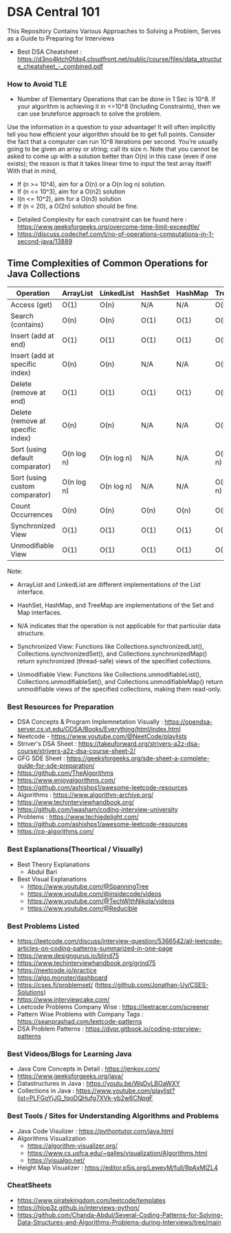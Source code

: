 # DSA Central 101
This Repository Contains Various Approaches to Solving a Problem,  Serves as a Guide to Preparing for Interviews

- Best DSA Cheatsheet : https://d3no4ktch0fdq4.cloudfront.net/public/course/files/data_structure_cheatsheet_-_combined.pdf

### How to Avoid TLE 
*  Number of Elementary Operations that can be done in 1 Sec is 10^8. If your algorithm is achieving it in <=10^8 (Including Constraints), then we can use bruteforce approach to solve the problem. 

Use the information in a question to your advantage! It will often implicitly tell you how efficient your algorithm should be to get full points. Consider the fact that a computer can run 10^8 iterations per second. You’re usually going to be given an array or string; call its size n. Note that you cannot be asked to come up with a solution better than O(n) in this case (even if one exists); the reason is that it takes linear time to input the test array itself! With that in mind,

- If (n >= 10^4), aim for a O(n) or a O(n log n) solution.
- If (n <= 10^3), aim for a O(n2) solution
- I(n <= 10^2), aim for a O(n3) solution
- If (n < 20), a O(2n) solution should be fine.

* Detailed Complexity for each constraint can be found here : https://www.geeksforgeeks.org/overcome-time-limit-exceedtle/
* https://discuss.codechef.com/t/no-of-operations-computations-in-1-second-java/13889

## Time Complexities of Common Operations for Java Collections

| Operation                        | ArrayList           | LinkedList          | HashSet   | HashMap   | TreeMap   |
|----------------------------------|---------------------|---------------------|-----------|-----------|-----------|
| Access (get)                     | O(1)                | O(n)                | N/A       | N/A       | O(log n)  |
| Search (contains)                | O(n)                | O(n)                | O(1)      | O(1)      | O(log n)  |
| Insert (add at end)              | O(1)                | O(1)                | O(1)      | O(1)      | O(log n)  |
| Insert (add at specific index)   | O(n)                | O(n)                | N/A       | N/A       | O(log n)  |
| Delete (remove at end)           | O(1)                | O(1)                | O(1)      | O(1)      | O(log n)  |
| Delete (remove at specific index)| O(n)                | O(n)                | N/A       | N/A       | O(log n)  |
| Sort (using default comparator)  | O(n log n)          | O(n log n)          | N/A       | N/A       | O(n log n)|
| Sort (using custom comparator)   | O(n log n)          | O(n log n)          | N/A       | N/A       | O(n log n)|
| Count Occurrences                | O(n)                | O(n)                | O(n)      | O(n)      | O(n)      |
| Synchronized View                | O(1)                | O(1)                | O(1)      | O(1)      | O(1)      |
| Unmodifiable View                | O(1)                | O(1)                | O(1)      | O(1)      | O(1)      |

Note:
- ArrayList and LinkedList are different implementations of the List interface.
- HashSet, HashMap, and TreeMap are implementations of the Set and Map interfaces.
- N/A indicates that the operation is not applicable for that particular data structure.
- Synchronized View: Functions like Collections.synchronizedList(), Collections.synchronizedSet(), and Collections.synchronizedMap() return synchronized (thread-safe) views of the specified collections.

- Unmodifiable View: Functions like Collections.unmodifiableList(), Collections.unmodifiableSet(), and Collections.unmodifiableMap() return unmodifiable views of the specified collections, making them read-only.

### Best Resources for Preparation

* DSA Concepts & Program Implemnetation Visually : https://opendsa-server.cs.vt.edu/ODSA/Books/Everything/html/index.html 
* Neetcode - https://www.youtube.com/@NeetCode/playlists
* Striver's DSA Sheet : https://takeuforward.org/strivers-a2z-dsa-course/strivers-a2z-dsa-course-sheet-2/
* GFG SDE Sheet : https://geeksforgeeks.org/sde-sheet-a-complete-guide-for-sde-preparation/
* https://github.com/TheAlgorithms
* https://www.enjoyalgorithms.com/
* https://github.com/ashishps1/awesome-leetcode-resources
* Algorithms : https://www.algorithm-archive.org/
* https://www.techinterviewhandbook.org/
* https://github.com/jwasham/coding-interview-university
* Problems : https://www.techiedelight.com/
* https://github.com/ashishps1/awesome-leetcode-resources
* https://cp-algorithms.com/


### Best Explanations(Theortical / Visually)

* Best Theory Explanations
    * Abdul Bari
* Best Visual Explanations
    * https://www.youtube.com/@SpanningTree
    * https://www.youtube.com/@insidecode/videos
    * https://www.youtube.com/@TechWithNikola/videos
    * https://www.youtube.com/@Reducible
    


### Best Problems Listed

* https://leetcode.com/discuss/interview-question/5366542/all-leetcode-articles-on-coding-patterns-summarized-in-one-page
* https://www.designgurus.io/blind75
* https://www.techinterviewhandbook.org/grind75
* https://neetcode.io/practice
* https://algo.monster/dashboard
* https://cses.fi/problemset/  (https://github.com/Jonathan-Uy/CSES-Solutions)
* https://www.interviewcake.com/
* Leetcode Problems Company Wise : https://leetracer.com/screener
* Pattern Wise Problems with Company Tags : https://seanprashad.com/leetcode-patterns
* DSA Problem Patterns : https://dvpr.gitbook.io/coding-interview-patterns

### Best Videos/Blogs for Learning Java

* Java Core Concepts in Detail : https://jenkov.com/
* https://www.geeksforgeeks.org/java/
* Datastructures in Java : https://youtu.be/WqDvLBOaWXY
* Collections in Java : https://www.youtube.com/playlist?list=PLFGoYjJG_fqoDQHufg7XVk-yb2w6CNpgF

### Best Tools / Sites for Understanding Algorithms and Problems

* Java Code Visulizer : https://pythontutor.com/java.html
* Algorithms Visualization
    * https://algorithm-visualizer.org/
    * https://www.cs.usfca.edu/~galles/visualization/Algorithms.html
    * https://visualgo.net/
* Height Map Visualizer : https://editor.p5js.org/LeweyM/full/RpAxMlZL4

### CheatSheets
* https://www.piratekingdom.com/leetcode/templates
* https://hlop3z.github.io/interviews-python/
* https://github.com/Chanda-Abdul/Several-Coding-Patterns-for-Solving-Data-Structures-and-Algorithms-Problems-during-Interviews/tree/main
